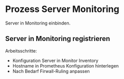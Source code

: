 # Prozess Server Monitoring
Server in Monitoring einbinden.

## Server in Monitoring registrieren
Arbeitsschritte:
* Konfiguration Server in Monitor Inventory
* Hostname in Prometheus Konfiguration hinterlegen
* Nach Bedarf Firwall-Ruling anpassen